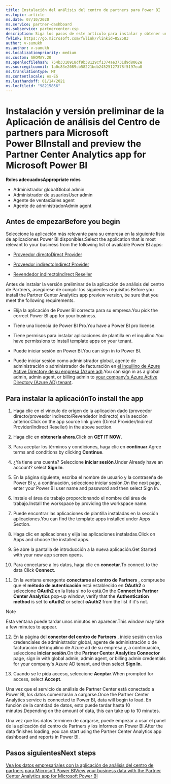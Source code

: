 ```yaml
---
title: Instalación del análisis del centro de partners para Power BI
ms.topic: article
ms.date: 07/10/2020
ms.service: partner-dashboard
ms.subservice: partnercenter-csp
description: Siga los pasos de este artículo para instalar y obtener una vista previa de la aplicación de análisis del centro de partners para Power BI (para asociados directos en CSP).
fwlink: https://go.microsoft.com/fwlink/?linkid=852583
author: v-sumukh
ms.author: v-sumukh
ms.localizationpriority: medium
ms.custom: SEOMAY.20
ms.openlocfilehash: 754b3310918df9b38129cf1374ae3731d9d8062e
ms.sourcegitcommit: 1a0c83e2089cb58221bdb24525127378f5197ea8
ms.translationtype: MT
ms.contentlocale: es-ES
ms.lasthandoff: 01/14/2021
ms.locfileid: "98215856"
---
```

# <a name="install-and-preview-the-partner-center-analytics-app-for-microsoft-power-bi"></a><span data-ttu-id="f65bf-103">Instalación y versión preliminar de la Aplicación de análisis del Centro de partners para Microsoft Power BI</span><span class="sxs-lookup"><span data-stu-id="f65bf-103">Install and preview the Partner Center Analytics app for Microsoft Power BI</span></span>


<span data-ttu-id="f65bf-104">**Roles adecuados**</span><span class="sxs-lookup"><span data-stu-id="f65bf-104">**Appropriate roles**</span></span>
-   <span data-ttu-id="f65bf-105">Administrador global</span><span class="sxs-lookup"><span data-stu-id="f65bf-105">Global admin</span></span>
-   <span data-ttu-id="f65bf-106">Administrador de usuarios</span><span class="sxs-lookup"><span data-stu-id="f65bf-106">User admin</span></span>
-   <span data-ttu-id="f65bf-107">Agente de ventas</span><span class="sxs-lookup"><span data-stu-id="f65bf-107">Sales agent</span></span>
-   <span data-ttu-id="f65bf-108">Agente de administrador</span><span class="sxs-lookup"><span data-stu-id="f65bf-108">Admin agent</span></span>

## <a name="before-you-begin"></a><span data-ttu-id="f65bf-109">Antes de empezar</span><span class="sxs-lookup"><span data-stu-id="f65bf-109">Before you begin</span></span>

<span data-ttu-id="f65bf-110">Seleccione la aplicación más relevante para su empresa en la siguiente lista de aplicaciones Power BI disponibles:</span><span class="sxs-lookup"><span data-stu-id="f65bf-110">Select the application that is most relevant to your business from the following list of available Power BI apps:</span></span>
- [<span data-ttu-id="f65bf-111">Proveedor directo</span><span class="sxs-lookup"><span data-stu-id="f65bf-111">Direct Provider</span></span>](https://appsource.microsoft.com/product/power-bi/partnercenteranalytics.direct_provider_partner_analytics)

- [<span data-ttu-id="f65bf-112">Proveedor indirecto</span><span class="sxs-lookup"><span data-stu-id="f65bf-112">Indirect Provider</span></span>](https://appsource.microsoft.com/product/power-bi/partnercenteranalytics.indirect_provider_partner_analytics)

- [<span data-ttu-id="f65bf-113">Revendedor indirecto</span><span class="sxs-lookup"><span data-stu-id="f65bf-113">Indirect Reseller</span></span>](https://appsource.microsoft.com/product/power-bi/partnercenteranalytics.indirect_reseller_partner_analytics)

<span data-ttu-id="f65bf-114">Antes de instalar la versión preliminar de la aplicación de análisis del centro de Partners, asegúrese de cumplir los siguientes requisitos.</span><span class="sxs-lookup"><span data-stu-id="f65bf-114">Before you install the Partner Center Analytics app preview version, be sure that you meet the following requirements.</span></span>

- <span data-ttu-id="f65bf-115">Elija la aplicación de Power BI correcta para su empresa.</span><span class="sxs-lookup"><span data-stu-id="f65bf-115">You pick the correct Power BI app for your business.</span></span>

- <span data-ttu-id="f65bf-116">Tiene una licencia de Power BI Pro.</span><span class="sxs-lookup"><span data-stu-id="f65bf-116">You have a Power BI pro license.</span></span>

- <span data-ttu-id="f65bf-117">Tiene permisos para instalar aplicaciones de plantilla en el inquilino.</span><span class="sxs-lookup"><span data-stu-id="f65bf-117">You have permissions to install template apps on your tenant.</span></span>

- <span data-ttu-id="f65bf-118">Puede iniciar sesión en Power BI.</span><span class="sxs-lookup"><span data-stu-id="f65bf-118">You can sign in to Power BI.</span></span>

- <span data-ttu-id="f65bf-119">Puede iniciar sesión como administrador global, agente de administración o administrador de facturación en [el inquilino de Azure Active Directory de su empresa (Azure ad)](azure-active-directory-tenants-and-partner-center.md).</span><span class="sxs-lookup"><span data-stu-id="f65bf-119">You can sign in as a global admin, admin agent, or billing admin to [your company's Azure Active Directory (Azure AD) tenant](azure-active-directory-tenants-and-partner-center.md).</span></span>

## <a name="to-install-the-app"></a><span data-ttu-id="f65bf-120">Para instalar la aplicación</span><span class="sxs-lookup"><span data-stu-id="f65bf-120">To install the app</span></span>

1. <span data-ttu-id="f65bf-121">Haga clic en el vínculo de origen de la aplicación dado (proveedor directo/proveedor indirecto/Revendedor indirecto) en la sección anterior.</span><span class="sxs-lookup"><span data-stu-id="f65bf-121">Click on the app source link given (Direct Provider/Indirect Provider/Indirect Reseller) in the above section.</span></span>

2. <span data-ttu-id="f65bf-122">Haga clic en **obtenerla ahora**.</span><span class="sxs-lookup"><span data-stu-id="f65bf-122">Click on **GET IT NOW**.</span></span> 

3. <span data-ttu-id="f65bf-123">Para aceptar los términos y condiciones, haga clic en **continuar**.</span><span class="sxs-lookup"><span data-stu-id="f65bf-123">Agree terms and conditions by clicking **Continue**.</span></span>

4. <span data-ttu-id="f65bf-124">¿Ya tiene una cuenta? Seleccione **iniciar sesión**.</span><span class="sxs-lookup"><span data-stu-id="f65bf-124">Under Already have an account? select **Sign In**.</span></span>

5. <span data-ttu-id="f65bf-125">En la página siguiente, escriba el nombre de usuario y la contraseña de Power BI y, a continuación, seleccione iniciar sesión.</span><span class="sxs-lookup"><span data-stu-id="f65bf-125">On the next page, enter your Power BI user name and password and then select Sign In.</span></span>

6. <span data-ttu-id="f65bf-126">Instale el área de trabajo proporcionando el nombre del área de trabajo.</span><span class="sxs-lookup"><span data-stu-id="f65bf-126">Install the workspace by providing the workspace name.</span></span>

7. <span data-ttu-id="f65bf-127">Puede encontrar las aplicaciones de plantilla instaladas en la sección aplicaciones.</span><span class="sxs-lookup"><span data-stu-id="f65bf-127">You can find the template apps installed under Apps Section.</span></span>

8. <span data-ttu-id="f65bf-128">Haga clic en aplicaciones y elija las aplicaciones instaladas.</span><span class="sxs-lookup"><span data-stu-id="f65bf-128">Click on Apps and choose the installed apps.</span></span>

9. <span data-ttu-id="f65bf-129">Se abre la pantalla de introducción a la nueva aplicación.</span><span class="sxs-lookup"><span data-stu-id="f65bf-129">Get Started with your new app screen opens.</span></span>

10. <span data-ttu-id="f65bf-130">Para conectarse a los datos, haga clic en **conectar**.</span><span class="sxs-lookup"><span data-stu-id="f65bf-130">To connect to the data Click **Connect**.</span></span>

11. <span data-ttu-id="f65bf-131">En la ventana emergente **conectarse al centro de Partners** , compruebe que el **método de autenticación** está establecido en **OAuth2** o seleccione **OAuth2** en la lista si no lo está.</span><span class="sxs-lookup"><span data-stu-id="f65bf-131">On the **Connect to Partner Center Analytics** pop-up window, verify that the **Authentication method** is set to **oAuth2** or select **oAuth2** from the list if it's not.</span></span> 

> [!NOTE]  
>  <span data-ttu-id="f65bf-132">Esta ventana puede tardar unos minutos en aparecer.</span><span class="sxs-lookup"><span data-stu-id="f65bf-132">This window may take a few minutes to appear.</span></span>

12. <span data-ttu-id="f65bf-133">En la página del **conector del centro de Partners** , inicie sesión con las credenciales de administrador global, agente de administración o de facturación del inquilino de Azure ad de su empresa y, a continuación, seleccione **iniciar sesión**.</span><span class="sxs-lookup"><span data-stu-id="f65bf-133">On the **Partner Center Analytics Connector** page, sign in with global admin, admin agent, or billing admin credentials for your company's Azure AD tenant, and then select **Sign In**.</span></span>
 
13. <span data-ttu-id="f65bf-134">Cuando se le pida acceso, seleccione **Aceptar**.</span><span class="sxs-lookup"><span data-stu-id="f65bf-134">When prompted for access, select **Accept**.</span></span> 

<span data-ttu-id="f65bf-135">Una vez que el servicio de análisis de Partner Center está conectado a Power BI, los datos comenzarán a cargarse.</span><span class="sxs-lookup"><span data-stu-id="f65bf-135">Once the Partner Center Analytics service is connected to Power BI, data will begin to load.</span></span> <span data-ttu-id="f65bf-136">En función de la cantidad de datos, esto puede tardar hasta 10 minutos.</span><span class="sxs-lookup"><span data-stu-id="f65bf-136">Depending on the amount of data, this can take up to 10 minutes.</span></span> 

<span data-ttu-id="f65bf-137">Una vez que los datos terminen de cargarse, puede empezar a usar el panel de la aplicación del centro de Partners y los informes en Power BI.</span><span class="sxs-lookup"><span data-stu-id="f65bf-137">After the data finishes loading, you can start using the Partner Center Analytics app dashboard and reports in Power BI.</span></span>

## <a name="next-steps"></a><span data-ttu-id="f65bf-138">Pasos siguientes</span><span class="sxs-lookup"><span data-stu-id="f65bf-138">Next steps</span></span>

[<span data-ttu-id="f65bf-139">Vea los datos empresariales con la aplicación de análisis del centro de partners para Microsoft Power BI</span><span class="sxs-lookup"><span data-stu-id="f65bf-139">View your business data with the Partner Center Analytics app for Microsoft Power BI</span></span>](power-bi-app-for-direct-partners-use.md)
